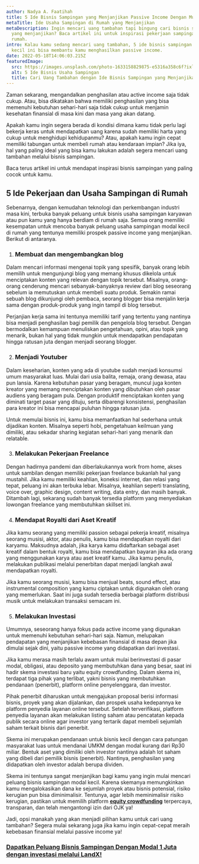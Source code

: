 ```yaml
---
author: Nadya A. Faatihah
title: 5 Ide Bisnis Sampingan yang Menjanjikan Passive Income Dengan Mudah
metaTitle: Ide Usaha Sampingan di Rumah yang Menjanjikan
metaDescription: Ingin mencari uang tambahan tapi bingung cari bisnis sampingan
  yang menjanjikan? Baca artikel ini untuk inspirasi pekerjaan sampingan dari
  rumah.
intro: Kalau kamu sedang mencari uang tambahan, 5 ide bisnis sampingan modal
  kecil ini bisa membantu kamu menghasilkan passive income.
date: 2022-05-18T14:06:03.215Z
featuredImage:
  src: https://images.unsplash.com/photo-1633158829875-e5316a358c6f?ixlib=rb-1.2.1&raw_url=true&q=80&fm=jpg&crop=entropy&cs=tinysrgb&ixid=MnwxMjA3fDB8MHxwaG90by1wYWdlfHx8fGVufDB8fHx8&auto=format&fit=crop&w=870
  alt: 5 Ide Bisnis Usaha Sampingan
  title: Cari Uang Tambahan dengan Ide Bisnis Sampingan yang Menjanjikan
---
```

<!--StartFragment-->

Zaman sekarang, mengandalkan penghasilan atau active income saja tidak cukup. Atau, bisa dikatakan bahwa memiliki penghasilan yang bisa memenuhi kebutuhan sehari-hari saja tidak cukup untuk menjamin kesehatan finansial di masa kini dan masa yang akan datang.



Apakah kamu ingin segera berada di kondisi dimana kamu tidak perlu lagi bekerja keras untuk mendapatkan uang karena sudah memiliki harta yang cukup untuk menghidupi kehidupanmu? Atau, apakah kamu ingin cepat memiliki tabungan untuk membeli rumah atau kendaraan impian? Jika iya, hal yang paling ideal yang bisa kamu lakukan adalah segera mencari uang tambahan melalui bisnis sampingan.



Baca terus artikel ini untuk mendapat inspirasi bisnis sampingan yang paling cocok untuk kamu.



## 5 Ide Pekerjaan dan Usaha Sampingan di Rumah

Sebenarnya, dengan kemudahan teknologi dan perkembangan industri masa kini, terbuka banyak peluang untuk bisnis usaha sampingan karyawan atau pun kamu yang hanya berdiam di rumah saja. Semua orang memiliki kesempatan untuk mencoba banyak peluang usaha sampingan modal kecil di rumah yang tentunya memiliki prospek passive income yang menjanjikan. Berikut di antaranya.



1. ### Membuat dan mengembangkan blog



Dalam mencari informasi mengenai topik yang spesifik, banyak orang lebih memilih untuk mengunjungi blog yang memang khusus dikelola untuk menciptakan konten yang relevan dengan topik tersebut. Misalnya, orang-orang cenderung mencari sebanyak-banyaknya review dari blog seseorang sebelum ia memutuskan untuk membeli suatu produk. Semakin ramai sebuah blog dikunjungi oleh pembaca, seorang blogger bisa menjalin kerja sama dengan produk-produk yang ingin tampil di blog tersebut. 



Perjanjian kerja sama ini tentunya memiliki tarif yang tertentu yang nantinya bisa menjadi penghasilan bagi pemilik dan pengelola blog tersebut. Dengan bermodalkan kemampuan menuliskan pengetahuan, opini, atau topik yang menarik, bukan hal yang tidak mungkin untuk mendapatkan pendapatan hingga ratusan juta dengan menjadi seorang blogger. 



2. ### Menjadi Youtuber

Dalam keseharian, konten yang ada di youtube sudah menjadi konsumsi umum masyarakat luas. Mulai dari usia balita, remaja, orang dewasa, atau pun lansia. Karena kebutuhan pasar yang beragam, muncul juga konten kreator yang memang menciptakan konten yang dibutuhkan oleh pasar audiens yang beragam pula. Dengan produktif menciptakan konten yang diminati target pasar yang dituju, serta dibarengi konsistensi, penghasilan para kreator ini bisa mencapai puluhan hingga ratusan juta. 



Untuk memulai bisnis ini, kamu bisa memanfaatkan hal sederhana untuk dijadikan konten. Misalnya seperti hobi, pengetahuan keilmuan yang dimiliki, atau sekadar sharing kegiatan sehari-hari yang menarik dan relatable.



3. ### Melakukan Pekerjaan Freelance

Dengan hadirnya pandemi dan diberlakukannya work from home, akses untuk sambilan dengan memiliki pekerjaan freelance bukanlah hal yang mustahil. Jika kamu memiliki keahlian, koneksi internet, dan relasi yang tepat, peluang ini akan terbuka lebar. Misalnya, keahlian seperti translating, voice over, graphic design, content writing, data entry, dan masih banyak. Ditambah lagi, sekarang sudah banyak tersedia platform yang menyediakan lowongan freelance yang membutuhkan skillset ini.



4. ### Mendapat Royalti dari Aset Kreatif

Jika kamu seorang yang memiliki passion sebagai pekerja kreatif, misalnya seorang musisi, aktor, atau penulis, kamu bisa mendapatkan royalti dari karyamu. Maksudnya adalah, jika karya kamu didaftarkan sebagai aset kreatif dalam bentuk royalti, kamu bisa mendapatkan bayaran jika ada orang yang menggunakan karya atau aset kreatif kamu. Jika kamu penulis, melakukan publikasi melalui penerbitan dapat menjadi langkah awal mendapatkan royalti.



Jika kamu seorang musisi, kamu bisa menjual beats, sound effect, atau instrumental composition yang kamu ciptakan untuk digunakan oleh orang yang memerlukan. Saat ini juga sudah tersedia berbagai platform distribusi musik untuk melakukan transaksi semacam ini.



5. ### Melakukan Investasi



Umumnya, seseorang hanya fokus pada active income yang digunakan untuk memenuhi kebutuhan sehari-hari saja. Namun, melupakan pendapatan yang menjanjikan kebebasan finansial di masa depan jika dimulai sejak dini, yaitu passive income yang didapatkan dari investasi. 



Jika kamu merasa masih terlalu awam untuk mulai berinvestasi di pasar modal, obligasi, atau deposito yang membutuhkan dana yang besar, saat ini hadir skema investasi baru yaitu equity crowdfunding. Dalam skema ini, terdapat tiga pihak yang terlibat, yakni bisnis yang membutuhkan pendanaan (penerbit), platform online penyelenggara, dan investor. 



Pihak penerbit diharuskan untuk mengajukan proposal berisi informasi bisnis, proyek yang akan dijalankan, dan prospek usaha kedepannya ke platform penyedia layanan online tersebut. Setelah terverifikasi, platform penyedia layanan akan melakukan listing saham atau pencatatan kepada publik secara online agar investor yang tertarik dapat membeli sejumlah saham terkait bisnis dari penerbit.



Skema ini merupakan pendanaan untuk bisnis kecil dengan cara patungan masyarakat luas untuk mendanai UMKM dengan modal kurang dari Rp30 miliar. Bentuk aset yang dimiliki oleh investor nantinya adalah lot saham yang dibeli dari pemilik bisnis (penerbit). Nantinya, penghasilan yang didapatkan oleh investor adalah berupa dividen. 



Skema ini tentunya sangat menjanjikan bagi kamu yang ingin mulai mencari peluang bisnis sampingan modal kecil. Karena skemanya memungkinkan kamu mengalokasikan dana ke sejumlah proyek atau bisnis potensial, risiko kerugian pun bisa diminimalisir. Tentunya, agar lebih meminimalisir risiko kerugian, pastikan untuk memilih platform **[equity crowdfunding](https://landx.id/)** terpercaya, transparan, dan telah mengantongi izin dari OJK ya!



Jadi, opsi manakah yang akan menjadi pilihan kamu untuk cari uang tambahan? Segera mulai sekarang juga jika kamu ingin cepat-cepat meraih kebebasan finansial melalui passive income ya!



### [Dapatkan Peluang Bisnis Sampingan Dengan Modal 1 Juta dengan investasi melalui LandX!](https://landx.id/project/?utm_source=Blog&utm_medium=organic+keyword&utm_campaign=blog&utm_id=Blog)



<!--EndFragment-->